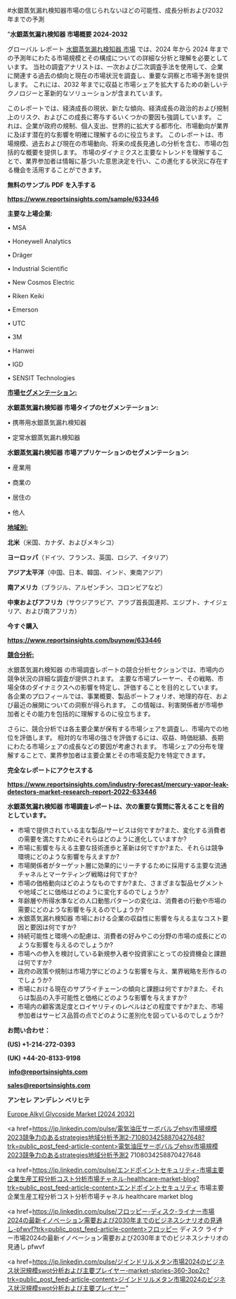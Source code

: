 #水銀蒸気漏れ検知器市場の信じられないほどの可能性、成長分析および2032年までの予測

"<strong>水銀蒸気漏れ検知器 市場概要 2024-2032</strong>

グローバル レポート <a href=https://www.reportsinsights.com/sample/633446>水銀蒸気漏れ検知器 市場</a> では、2024 年から 2024 年までの予測年にわたる市場規模とその構成についての詳細な分析と理解を必要としています。 当社の調査アナリストは、一次および二次調査手法を使用して、企業に関連する過去の傾向と現在の市場状況を調査し、重要な洞察と市場予測を提供します。 これには、2032 年までに収益と市場シェアを拡大​​するための新しいテクノロジーと革新的なソリューションが含まれています。

このレポートでは、経済成長の現状、新たな傾向、経済成長の政治的および規制上のリスク、およびこの成長に寄与するいくつかの要因も強調しています。 これは、企業が政府の規制、個人支出、世界的に拡大する都市化、市場動向が業界に及ぼす潜在的な影響を明確に理解するのに役立ちます。 このレポートは、市場規模、過去および現在の市場動向、将来の成長見通しの分析を含む、市場の包括的な概要を提供します。 市場のダイナミクスと主要なトレンドを理解することで、業界参加者は情報に基づいた意思決定を行い、この進化する状況に存在する機会を活用することができます。

<strong><b>無料のサンプル PDF を入手する</b></strong>

<a href=https://www.reportsinsights.com/sample/633446><strong><u>https://www.reportsinsights.com/sample/633446</u></strong></a>

<strong>主要な上場企業:</strong>

• MSA

• Honeywell Analytics

• Dräger

• Industrial Scientific

• New Cosmos Electric

• Riken Keiki

• Emerson

• UTC

• 3M

• Hanwei

• IGD

• SENSIT Technologies

<strong><u>市場セグメンテーション</u></strong><strong><u>:</u></strong>

<strong>水銀蒸気漏れ検知器 市場タイプのセグメンテーション:</strong>

• 携帯用水銀蒸気漏れ検知器

• 定常水銀蒸気漏れ検知器

<strong>水銀蒸気漏れ検知器 市場アプリケーションのセグメンテーション:</strong>

• 産業用

• 商業の

• 居住の

• 他人

<strong><u>地域別</u></strong><strong><u>:</u></strong>

<strong>北米</strong>（米国、カナダ、およびメキシコ）

<strong>ヨーロッパ</strong>（ドイツ、フランス、英国、ロシア、イタリア）

<strong>アジア太平洋</strong>（中国、日本、韓国、インド、東南アジア）

<strong>南アメリカ</strong>（ブラジル、アルゼンチン、コロンビアなど）

<strong>中東およびアフリカ</strong>（サウジアラビア、アラブ首長国連邦、エジプト、ナイジェリア、および南アフリカ）

<strong>今すぐ購入</strong>

<a href=https://www.reportsinsights.com/buynow/633446><strong><u>https://www.reportsinsights.com/buynow/633446</u></strong></a>

<strong><u>競合分析:</u></strong>

水銀蒸気漏れ検知器 の市場調査レポートの競合分析セクションでは、市場内の競争状況の詳細な調査が提供されます。 主要な市場プレーヤー、その戦略、市場全体のダイナミクスへの影響を特定し、評価することを目的としています。 各企業のプロフィールでは、事業概要、製品ポートフォリオ、地理的存在、および最近の展開についての洞察が得られます。 この情報は、利害関係者が市場参加者とその能力を包括的に理解するのに役立ちます。

さらに、競合分析では各主要企業が保有する市場シェアを調査し、市場内での地位を評価します。 相対的な市場の強さを評価するには、収益、時価総額、長期にわたる市場シェアの成長などの要因が考慮されます。 市場シェアの分布を理解することで、業界参加者は主要企業とその市場支配力を特定できます。

<strong>完全なレポートにアクセスする</strong>

<a href=https://www.reportsinsights.com/industry-forecast/mercury-vapor-leak-detectors-market-research-report-2022-633446><strong><u><b>https://www.reportsinsights.com/industry-forecast/mercury-vapor-leak-detectors-market-research-report-2022-633446</b></u></strong></a>

<strong><b>水銀蒸気漏れ検知器 市場調査レポートは、次の重要な質問に答えることを目的としています。</b></strong>
<ul>
  <li>市場で提供されている主な製品/サービスは何ですか?また、変化する消費者の需要を満たすためにそれらはどのように進化していますか?</li>
  <li>市場に影響を与える主要な技術進歩と革新は何ですか?また、それらは競争環境にどのような影響を与えますか?</li>
  <li>市場関係者がターゲット層に効果的にリーチするために採用する主要な流通チャネルとマーケティング戦略は何ですか?</li>
  <li>市場の価格動向はどのようなものですか?また、さまざまな製品セグメントや地域ごとに価格はどのように変化するのでしょうか?</li>
  <li>年齢層や所得水準などの人口動態パターンの変化は、消費者の行動や市場の需要にどのような影響を与えるのでしょうか?</li>
  <li>水銀蒸気漏れ検知器 市場における企業の収益性に影響を与える主なコスト要因と要因は何ですか?</li>
  <li>持続可能性と環境への配慮は、消費者の好みやこの分野の市場の成長にどのような影響を与えるのでしょうか?</li>
  <li>市場への参入を検討している新規参入者や投資家にとっての投資機会と課題は何ですか?</li>
  <li>政府の政策や規制は市場力学にどのような影響を与え、業界戦略を形作るのでしょうか?</li>
  <li>市場における現在のサプライチェーンの傾向と課題は何ですか?また、それらは製品の入手可能性と価格にどのような影響を与えますか?</li>
  <li>市場内の顧客満足度とロイヤリティのレベルはどの程度ですか?また、市場参加者はサービス品質の点でどのように差別化を図っているのでしょうか?</li>
</ul>
<strong>お問い合わせ：</strong>

<strong>(US) +1-214-272-0393</strong>

<strong>(UK) +44-20-8133-9198</strong>

<strong> </strong><a href=info@reportsinsights.com><strong><u>info@reportsinsights.com</u></strong></a>

<a href=sales@reportsinsights.com><strong><u>sales@reportsinsights.com</u></strong></a>

<strong>アンセレ アンデレン ベリヒテ</strong>

<a href=https://www.linkedin.com/pulse/europe-alkyl-glycoside-market-in-depth-analysis-06vlf/>Europe Alkyl Glycoside Market [2024 2032]</a>

<a href=https://jp.linkedin.com/pulse/電気油圧サーボバルブehsv市場規模2023競争力のあるstrategies地域分析予測2-7108034258870427648?trk=public_post_feed-article-content>電気油圧サーボバルブehsv市場規模2023競争力のあるstrategies地域分析予測2 7108034258870427648</a>

<a href=https://jp.linkedin.com/pulse/エンドポイントセキュリティ-市場主要企業生産工程分析コスト分析市場チャネル-healthcare-market-blog?trk=public_post_feed-article-content>エンドポイントセキュリティ 市場主要企業生産工程分析コスト分析市場チャネル healthcare market blog</a>

<a href=https://jp.linkedin.com/pulse/フロッピー-ディスク-ライナー市場2024の最新イノベーション需要および2030年までのビジネスシナリオの見通し-pfwvf?trk=public_post_feed-article-content>フロッピー ディスク ライナー市場2024の最新イノベーション需要および2030年までのビジネスシナリオの見通し pfwvf</a>

<a href=https://jp.linkedin.com/pulse/ジインドリルメタン市場2024のビジネス状況規模swot分析および主要プレイヤー-market-stories-360-3pp2c?trk=public_post_feed-article-content>ジインドリルメタン市場2024のビジネス状況規模swot分析および主要プレイヤー</a>"
